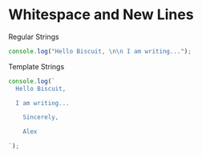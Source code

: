 # Whitespace and New Lines

Regular Strings

```javascript
console.log("Hello Biscuit, \n\n I am writing...");
```

Template Strings

```javascript
console.log(`
  Hello Biscuit,

  I am writing...

    Sincerely,

    Alex

`);
```
